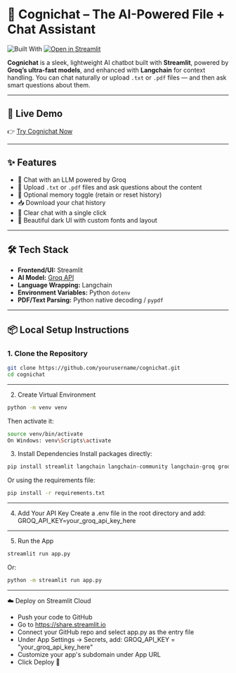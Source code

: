 # 🧠 Cognichat – The AI-Powered File + Chat Assistant

![Built With](https://img.shields.io/badge/Built%20With-Langchain%20%7C%20Streamlit%20%7C%20Groq-orange?style=for-the-badge)
[![Open in Streamlit](https://static.streamlit.io/badges/streamlit_badge_black_white.svg)](https://cognichat-ai.streamlit.app)

**Cognichat** is a sleek, lightweight AI chatbot built with **Streamlit**, powered by **Groq’s ultra-fast models**, and enhanced with **Langchain** for context handling. You can chat naturally or upload `.txt` or `.pdf` files — and then ask smart questions about them.

---

## 🚀 Live Demo

👉 [Try Cognichat Now](https://cognichat-ai.streamlit.app/)

---

## ✨ Features

- 💬 Chat with an LLM powered by Groq
- 📎 Upload `.txt` or `.pdf` files and ask questions about the content
- 🧠 Optional memory toggle (retain or reset history)
- 📥 Download your chat history
- 🧹 Clear chat with a single click
- 🎨 Beautiful dark UI with custom fonts and layout

---

## 🛠️ Tech Stack

- **Frontend/UI:** Streamlit
- **AI Model:** [Groq API](https://groq.com/)
- **Language Wrapping:** Langchain
- **Environment Variables:** Python `dotenv`
- **PDF/Text Parsing:** Python native decoding / `pypdf`

---

## 📦 Local Setup Instructions

### 1. Clone the Repository

```bash
git clone https://github.com/yourusername/cognichat.git
cd cognichat
```

---
2. Create Virtual Environment
```bash
python -m venv venv
```
Then activate it:
```bash
source venv/bin/activate
On Windows: venv\Scripts\activate
```
3. Install Dependencies
  Install packages directly:
```bash
pip install streamlit langchain langchain-community langchain-groq groq python-dotenv pypdf
```
Or using the requirements file:
```bash
pip install -r requirements.txt
```
---
4. Add Your API Key
Create a .env file in the root directory and add: GROQ_API_KEY=your_groq_api_key_here
---
5. Run the App
```bash
streamlit run app.py
```
Or:
```bash
python -m streamlit run app.py
```
---

☁️ Deploy on Streamlit Cloud
  - Push your code to GitHub
  - Go to https://share.streamlit.io
  - Connect your GitHub repo and select app.py as the entry file
  - Under App Settings → Secrets, add: GROQ_API_KEY = "your_groq_api_key_here"
  - Customize your app's subdomain under App URL
  - Click Deploy 🚀
